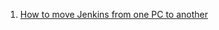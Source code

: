  1. [How to move Jenkins from one PC to another](https://stackoverflow.com/questions/8724939/how-to-move-jenkins-from-one-pc-to-another)
